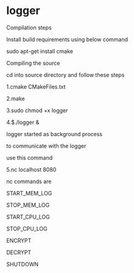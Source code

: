# logger

Compilation steps

Install build requirements using below command

sudo apt-get install cmake 

Compiling the source

cd into source directory and follow these steps

1.cmake CMakeFiles.txt

2.make

3.sudo chmod +x logger

4.$./logger &

logger started as background process

to communicate with the logger

use this command

5.nc localhost 8080

nc commands are

START_MEM_LOG

STOP_MEM_LOG

START_CPU_LOG

STOP_CPU_LOG

ENCRYPT

DECRYPT

SHUTDOWN
